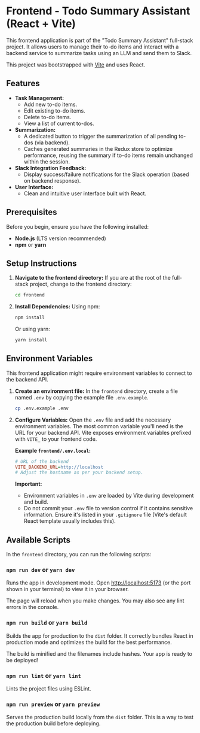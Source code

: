 # Frontend - Todo Summary Assistant (React + Vite)

This frontend application is part of the "Todo Summary Assistant" full-stack project. It allows users to manage their to-do items and interact with a backend service to summarize tasks using an LLM and send them to Slack.

This project was bootstrapped with [Vite](https://vitejs.dev/) and uses React.

## Features

- **Task Management:**
    - Add new to-do items.
    - Edit existing to-do items.
    - Delete to-do items.
    - View a list of current to-dos.
- **Summarization:**
    - A dedicated button to trigger the summarization of all pending to-dos (via backend).
    - Caches generated summaries in the Redux store to optimize performance, reusing the summary if to-do items remain unchanged within the session.
- **Slack Integration Feedback:**
    - Display success/failure notifications for the Slack operation (based on backend response).
- **User Interface:**
    - Clean and intuitive user interface built with React.

## Prerequisites

Before you begin, ensure you have the following installed:

- **Node.js** (LTS version recommended)
- **npm** or **yarn**

## Setup Instructions

1.  **Navigate to the frontend directory:**
    If you are at the root of the full-stack project, change to the frontend directory:
    ```bash
    cd frontend
    ```

2.  **Install Dependencies:**
    Using npm:
    ```bash
    npm install
    ```
    Or using yarn:
    ```bash
    yarn install
    ```

## Environment Variables

This frontend application might require environment variables to connect to the backend API.

1.  **Create an environment file:**
    In the `frontend` directory, create a file named `.env` by copying the example file `.env.example`.
    ```bash
    cp .env.example .env
    ```

2.  **Configure Variables:**
    Open the `.env` file and add the necessary environment variables. The most common variable you'll need is the URL for your backend API. Vite exposes environment variables prefixed with `VITE_` to your frontend code.

    **Example `frontend/.env.local`:**
    ```ini
    # URL of the backend
    VITE_BACKEND_URL=http://localhost
    # Adjust the hostname as per your backend setup.
    ```

    **Important:**
    - Environment variables in `.env` are loaded by Vite during development and build.
    - Do not commit your `.env` file to version control if it contains sensitive information. Ensure it's listed in your `.gitignore` file (Vite's default React template usually includes this).

## Available Scripts

In the `frontend` directory, you can run the following scripts:

### `npm run dev` or `yarn dev`

Runs the app in development mode.
Open [http://localhost:5173](http://localhost:5173) (or the port shown in your terminal) to view it in your browser.

The page will reload when you make changes.
You may also see any lint errors in the console.

### `npm run build` or `yarn build`

Builds the app for production to the `dist` folder.
It correctly bundles React in production mode and optimizes the build for the best performance.

The build is minified and the filenames include hashes.
Your app is ready to be deployed!

### `npm run lint` or `yarn lint`

Lints the project files using ESLint.

### `npm run preview` or `yarn preview`

Serves the production build locally from the `dist` folder. This is a way to test the production build before deploying.